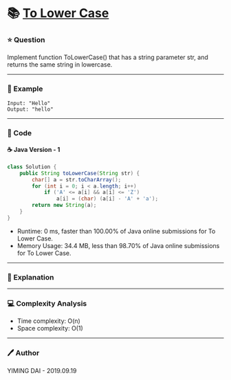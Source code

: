 # :books: [To Lower Case](https://leetcode.com/problems/to-lower-case/)

### :star: Question

Implement function ToLowerCase() that has a string parameter str, and returns the same string in lowercase.

--- 

### :car: Example
```
Input: "Hello"
Output: "hello"
```
---

### :hammer: Code

#### :coffee: Java Version - 1

```java
class Solution {
    public String toLowerCase(String str) {
        char[] a = str.toCharArray();
        for (int i = 0; i < a.length; i++)
            if ('A' <= a[i] && a[i] <= 'Z')
                a[i] = (char) (a[i] - 'A' + 'a');
        return new String(a);
    }
}
```

- Runtime: 0 ms, faster than 100.00% of Java online submissions for To Lower Case.
- Memory Usage: 34.4 MB, less than 98.70% of Java online submissions for To Lower Case.

---

### :pencil: Explanation



---

### :computer: Complexity Analysis

- Time complexity: O(n)
- Space complexity: O(1)

---

### :pen: Author

YIMING DAI - 2019.09.19
